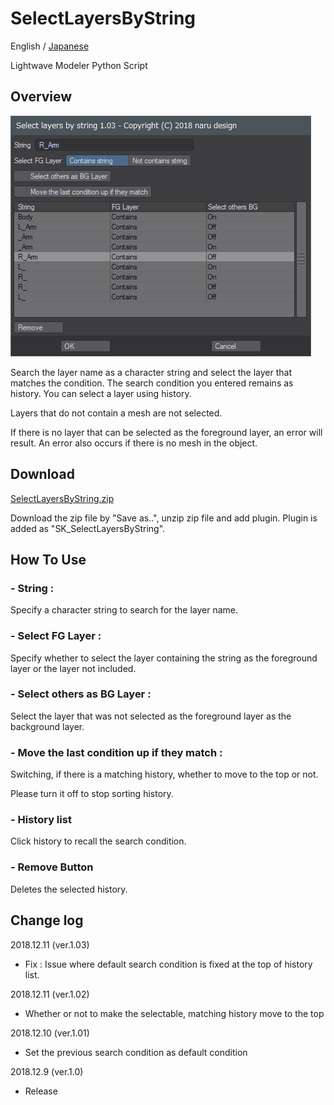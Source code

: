 # SelectLayersByString

English / [Japanese](README_jp.md)

Lightwave Modeler Python Script

## Overview

![SelectLayersByString](SelectLayersByString.png)

Search the layer name as a character string and select the layer that matches the condition.
The search condition you entered remains as history. You can select a layer using history.

Layers that do not contain a mesh are not selected.

If there is no layer that can be selected as the foreground layer, an error will result. An error also occurs if there is no mesh in the object.

## Download

[SelectLayersByString.zip](SelectLayersByString.zip)

Download the zip file by "Save as..", unzip zip file and add plugin. Plugin is added as "SK_SelectLayersByString".

## How To Use

### - String :

Specify a character string to search for the layer name.

### - Select FG Layer :

Specify whether to select the layer containing the string as the foreground layer or the layer not included.

### - Select others as BG Layer :

Select the layer that was not selected as the foreground layer as the background layer.

### - Move the last condition up if they match :

Switching, if there is a matching history, whether to move to the top or not.

Please turn it off to stop sorting history.

### - History list

Click history to recall the search condition.

### - Remove Button

Deletes the selected history.

## Change log

2018.12.11 (ver.1.03)

- Fix : Issue where default search condition is fixed at the top of history list.

2018.12.11 (ver.1.02)

- Whether or not to make the selectable, matching history move to the top

2018.12.10 (ver.1.01)

- Set the previous search condition as default condition

2018.12.9 (ver.1.0)

- Release
